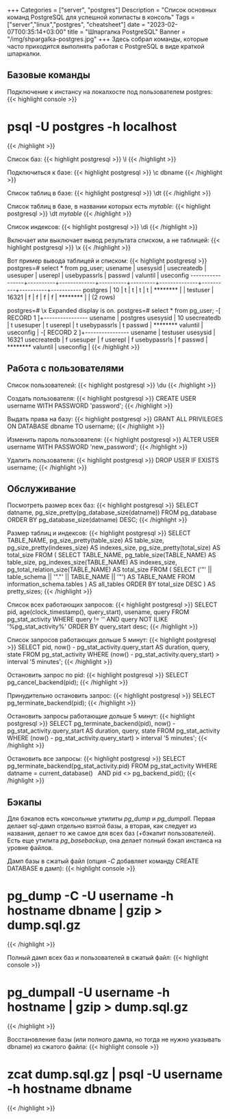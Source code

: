 +++
Categories = ["server", "postgres"]
Description = "Список основных команд PostgreSQL для успешной копипасты в консоль"
Tags = ["server","linux","postgres", "cheatsheet"]
date = "2023-02-07T00:35:14+03:00"
title = "Шпаргалка PostgreSQL"
Banner = "/img/shpargalka-postgres.jpg"
+++
Здесь собрал команды, которые часто приходится выполнять работая с PostgreSQL в виде краткой шпаркалки.
<!--more-->

## Базовые команды

Подключение к инстансу на локалхосте под пользователем postgres:
{{< highlight console >}}
# psql -U postgres -h localhost
{{< /highlight >}}

Список баз:
{{< highlight postgresql >}}
\l
{{< /highlight >}}

Подключиться к базе:
{{< highlight postgresql >}}
\c dbname
{{< /highlight >}}

Cписок таблиц в базе:
{{< highlight postgresql >}}
\dt
{{< /highlight >}}

Cписок таблиц в базе, в названии которых есть *mytable*:
{{< highlight postgresql >}}
\dt *mytable*
{{< /highlight >}}

Cписок индексов:
{{< highlight postgresql >}}
\di
{{< /highlight >}}


Включает или выключает вывод результата списком, а не таблицей:
{{< highlight postgresql >}}
\x
{{< /highlight >}}

Вот пример вывода таблицей и списком:
{{< highlight postgresql >}}
postgres=# select * from pg_user;
     usename     | usesysid | usecreatedb | usesuper | userepl | usebypassrls |  passwd  | valuntil | useconfig
-----------------+----------+-------------+----------+---------+--------------+----------+----------+-----------
 postgres        |       10 | t           | t        | t       | t            | ******** |          |
 testuser        |    16321 | f           | f        | f       | f            | ******** |          |
(2 rows)

postgres=# \x
Expanded display is on.
postgres=# select * from pg_user;
-[ RECORD 1 ]+----------------
usename      | postgres
usesysid     | 10
usecreatedb  | t
usesuper     | t
userepl      | t
usebypassrls | t
passwd       | ********
valuntil     |
useconfig    |
-[ RECORD 2 ]+----------------
usename      | testuser
usesysid     | 16321
usecreatedb  | f
usesuper     | f
userepl      | f
usebypassrls | f
passwd       | ********
valuntil     |
useconfig    |
{{< /highlight >}}


## Работа с пользователями

Список пользователей:
{{< highlight postgresql >}}
\du
{{< /highlight >}}

Создать пользователя:
{{< highlight postgresql >}}
CREATE USER username WITH PASSWORD 'password';
{{< /highlight >}}

Выдать права на базу:
{{< highlight postgresql >}}
GRANT ALL PRIVILEGES ON DATABASE dbname TO username;
{{< /highlight >}}

Изменить пароль пользователя:
{{< highlight postgresql >}}
ALTER USER username WITH PASSWORD 'new_password';
{{< /highlight >}}

Удалить пользователя:
{{< highlight postgresql >}}
DROP USER IF EXISTS username;
{{< /highlight >}}


## Обслуживание

Посмотреть размер всех баз:
{{< highlight postgresql >}}
SELECT datname, pg_size_pretty(pg_database_size(datname))
FROM pg_database
ORDER BY pg_database_size(datname) DESC;
{{< /highlight >}}

Размер таблиц и индексов:
{{< highlight postgresql >}}
SELECT
    TABLE_NAME,
    pg_size_pretty(table_size) AS table_size,
    pg_size_pretty(indexes_size) AS indexes_size,
    pg_size_pretty(total_size) AS total_size
FROM (
    SELECT
        TABLE_NAME,
        pg_table_size(TABLE_NAME) AS table_size,
        pg_indexes_size(TABLE_NAME) AS indexes_size,
        pg_total_relation_size(TABLE_NAME) AS total_size
    FROM (
        SELECT ('"' || table_schema || '"."' || TABLE_NAME || '"') AS TABLE_NAME
        FROM information_schema.tables
    ) AS all_tables
    ORDER BY total_size DESC
) AS pretty_sizes;
{{< /highlight >}}


Список всех работающих запросов:
{{< highlight postgresql >}}
SELECT 
  pid,
  age(clock_timestamp(), query_start),
  usename,
  query 
FROM pg_stat_activity 
WHERE query != '<IDLE>' AND query NOT ILIKE '%pg_stat_activity%' 
ORDER BY query_start desc;
{{< /highlight >}}

Список запросов работающих дольше 5 минут:
{{< highlight postgresql >}}
SELECT
  pid,
  now() - pg_stat_activity.query_start AS duration,
  query,
  state
FROM pg_stat_activity
WHERE (now() - pg_stat_activity.query_start) > interval '5 minutes';
{{< /highlight >}}

Остановить запрос по pid:
{{< highlight postgresql >}}
SELECT pg_cancel_backend(pid);
{{< /highlight >}}

Принудительно остановить запрос:
{{< highlight postgresql >}}
SELECT pg_terminate_backend(pid);
{{< /highlight >}}

Остановить запросы работающие дольше 5 минут:
{{< highlight postgresql >}}
SELECT
  pg_terminate_backend(pid),
  now() - pg_stat_activity.query_start AS duration,
  query,
  state
FROM pg_stat_activity
WHERE (now() - pg_stat_activity.query_start) > interval '5 minutes';
{{< /highlight >}}

Остановить все запросы:
{{< highlight postgresql >}}
SELECT pg_terminate_backend(pg_stat_activity.pid)
FROM pg_stat_activity
WHERE datname = current_database()  
  AND pid <> pg_backend_pid();
{{< /highlight >}}

## Бэкапы

Для бэкапов есть консольные утилиты *pg_dump* и *pg_dumpall*. Первая делает sql-дамп отдельно взятой базы, а вторая, как следует из названия, делает то же самое для всех баз (+бэкапит пользователей). Есть еще утилита *pg_basebackup*, она делает полный бэкап инстанса на уровне файлов.

Дамп базы в сжатый файл (опция *-C* добавляет команду CREATE DATABASE в дамп):
{{< highlight console >}}
# pg_dump -C -U username -h hostname dbname | gzip > dump.sql.gz
{{< /highlight >}}

Полный дамп всех баз и пользователей в сжатый файл:
{{< highlight console >}}
# pg_dumpall -U username -h hostname | gzip > dump.sql.gz
{{< /highlight >}}

Восстановление базы (или полного дампа, но тогда не нужно указывать dbname) из сжатого файла:
{{< highlight console >}}
# zcat dump.sql.gz | psql -U username -h hostname dbname
{{< /highlight >}}

